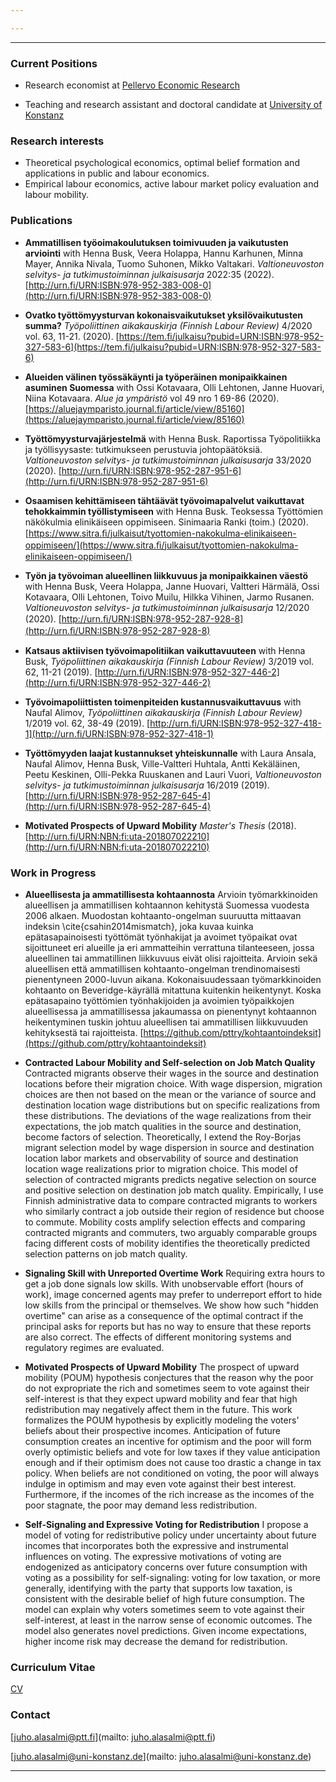 ```yaml
---

---
```


***

### Current Positions

  * Research economist at [Pellervo Economic Research](http://www.ptt.fi/)

  * Teaching and research assistant and doctoral candidate at [University of Konstanz](https://www.wiwi.uni-konstanz.de/goldluecke/team/academic-staff/doctoral-students/)

### Research interests

  * Theoretical psychological economics, optimal belief formation and applications in public and labour economics. 
  * Empirical labour economics, active labour market policy evaluation and labour mobility.

### Publications

* **Ammatillisen työoimakoulutuksen toimivuuden ja vaikutusten arviointi**
with Henna Busk, Veera Holappa, Hannu Karhunen, Minna Mayer, Annika Nivala, Tuomo Suhonen, Mikko Valtakari. *Valtioneuvoston selvitys- ja tutkimustoiminnan julkaisusarja* 2022:35 (2022). [http://urn.fi/URN:ISBN:978-952-383-008-0](http://urn.fi/URN:ISBN:978-952-383-008-0)

* **Ovatko työttömyysturvan kokonaisvaikutukset yksilövaikutusten summa?**
*Työpoliittinen aikakauskirja (Finnish Labour Review)* 4/2020 vol. 63, 11-21.  (2020). [https://tem.fi/julkaisu?pubid=URN:ISBN:978-952-327-583-6](https://tem.fi/julkaisu?pubid=URN:ISBN:978-952-327-583-6)

* **Alueiden välinen työssäkäynti ja työperäinen monipaikkainen asuminen Suomessa**
with Ossi Kotavaara, Olli Lehtonen, Janne Huovari, Niina Kotavaara. *Alue ja ympäristö* vol 49 nro 1 69-86 (2020). [https://aluejaymparisto.journal.fi/article/view/85160](https://aluejaymparisto.journal.fi/article/view/85160)

* **Työttömyysturvajärjestelmä**
with Henna Busk. Raportissa Työpolitiikka ja työllisyysaste: tutkimukseen perustuvia johtopäätöksiä. *Valtioneuvoston selvitys- ja tutkimustoiminnan julkaisusarja* 33/2020 (2020). [http://urn.fi/URN:ISBN:978-952-287-951-6](http://urn.fi/URN:ISBN:978-952-287-951-6)

* **Osaamisen kehittämiseen tähtäävät työvoimapalvelut vaikuttavat tehokkaimmin työllistymiseen**
with Henna Busk. Teoksessa Työttömien näkökulmia elinikäiseen oppimiseen. Sinimaaria Ranki (toim.) (2020).
[https://www.sitra.ﬁ/julkaisut/tyottomien-nakokulma-elinikaiseen-oppimiseen/](https://www.sitra.ﬁ/julkaisut/tyottomien-nakokulma-elinikaiseen-oppimiseen/)

* **Työn ja työvoiman alueellinen liikkuvuus ja monipaikkainen väestö**
with Henna Busk, Veera Holappa, Janne Huovari, Valtteri Härmälä, Ossi Kotavaara, Olli Lehtonen, Toivo Muilu, Hilkka Vihinen, Jarmo Rusanen. *Valtioneuvoston selvitys- ja tutkimustoiminnan julkaisusarja* 12/2020 (2020).
[http://urn.ﬁ/URN:ISBN:978-952-287-928-8](http://urn.ﬁ/URN:ISBN:978-952-287-928-8)

* **Katsaus aktiivisen työvoimapolitiikan vaikuttavuuteen** 
with Henna Busk, *Työpoliittinen aikakauskirja (Finnish Labour Review)* 3/2019 vol. 62, 11-21 (2019).
[http://urn.fi/URN:ISBN:978-952-327-446-2](http://urn.fi/URN:ISBN:978-952-327-446-2)

* **Työvoimapoliittisten toimenpiteiden kustannusvaikuttavuus** 
with Naufal Alimov, *Työpoliittinen aikakauskirja (Finnish Labour Review)* 1/2019 vol. 62, 38-49 (2019).
[http://urn.fi/URN:ISBN:978-952-327-418-1](http://urn.fi/URN:ISBN:978-952-327-418-1)

* **Työttömyyden laajat kustannukset yhteiskunnalle**
with Laura Ansala, Naufal Alimov, Henna Busk, Ville-Valtteri Huhtala, Antti Kekäläinen, Peetu Keskinen, Olli-Pekka Ruuskanen and Lauri Vuori,
*Valtioneuvoston selvitys- ja tutkimustoiminnan julkaisusarja* 16/2019 (2019).
[http://urn.fi/URN:ISBN:978-952-287-645-4](http://urn.fi/URN:ISBN:978-952-287-645-4)

* **Motivated Prospects of Upward Mobility** *Master's Thesis* (2018).
[http://urn.fi/URN:NBN:fi:uta-201807022210](http://urn.fi/URN:NBN:fi:uta-201807022210) 

### Work in Progress

* **Alueellisesta ja ammatillisesta kohtaannosta**
Arvioin työmarkkinoiden alueellisen ja ammatillisen kohtaannon kehitystä Suomessa vuodesta 2006 alkaen. Muodostan kohtaanto-ongelman suuruutta mittaavan indeksin \cite{csahin2014mismatch}, joka kuvaa kuinka epätasapainoisesti työttömät työnhakijat ja avoimet työpaikat ovat sijoittuneet eri alueille ja eri ammatteihin verrattuna tilanteeseen, jossa alueellinen tai ammatillinen liikkuvuus eivät olisi rajoitteita. Arvioin sekä alueellisen että ammatillisen kohtaanto-ongelman trendinomaisesti pienentyneen 2000-luvun aikana. Kokonaisuudessaan työmarkkinoiden kohtaanto on Beveridge-käyrällä mitattuna kuitenkin heikentynyt. Koska epätasapaino työttömien työnhakijoiden ja avoimien työpaikkojen alueellisessa ja ammatillisessa jakaumassa on pienentynyt kohtaannon heikentyminen tuskin johtuu alueellisen tai ammatillisen liikkuvuuden kehityksestä tai rajoitteista. [https://github.com/pttry/kohtaantoindeksit](https://github.com/pttry/kohtaantoindeksit)

* **Contracted Labour Mobility and Self-selection on Job Match Quality**
Contracted migrants observe their wages in the source and destination locations before their migration choice. With wage dispersion, migration choices are then not based on the mean or the variance of source and destination location wage distributions but on specific realizations from these distributions. The deviations of the wage realizations from their expectations, the job match qualities in the source and destination, become factors of selection. Theoretically, I extend the Roy-Borjas migrant selection model by wage dispersion in source and destination location labor markets and observability of source and destination location wage realizations prior to migration choice. This model of selection of contracted migrants predicts negative selection on source and positive selection on destination job match quality. Empirically, I use Finnish administrative data to compare contracted migrants to workers who similarly contract a job outside their region of residence but choose to commute. Mobility costs amplify selection effects and comparing contracted migrants and commuters, two arguably comparable groups facing different costs of mobility identifies the theoretically predicted selection patterns on job match quality. 

* **Signaling Skill with Unreported Overtime Work**
Requiring extra hours to get a job done signals low skills. With unobservable effort (hours of work), image concerned agents may prefer to underreport effort to hide low skills from the principal or themselves. We show how such "hidden overtime" can arise as a consequence of the optimal contract if the principal asks for reports but has no way to ensure that these reports are also correct. The effects of different monitoring systems and regulatory regimes are evaluated. 

* **Motivated Prospects of Upward Mobility**
The prospect of upward mobility (POUM) hypothesis conjectures that the reason why the poor do not expropriate the rich and sometimes seem to vote against their self-interest is that they expect upward mobility and fear that high redistribution may negatively affect them in the future. This work formalizes the POUM hypothesis by explicitly modeling the voters' beliefs about their prospective incomes. Anticipation of future consumption creates an incentive for optimism and the poor will form overly optimistic beliefs and vote for low taxes if they value anticipation enough and if their optimism does not cause too drastic a change in tax policy. When beliefs are not conditioned on voting, the poor will always indulge in optimism and may even vote against their best interest. Furthermore, if the incomes of the rich increase as the incomes of the poor stagnate, the poor may demand less redistribution.

* **Self-Signaling and Expressive Voting for Redistribution**
I propose a model of voting for redistributive policy under uncertainty about future incomes that incorporates both the expressive and instrumental influences on voting. The expressive motivations of voting are endogenized as anticipatory concerns over future consumption with voting as a possibility for self-signaling: voting for low taxation, or more generally, identifying with the party that supports low taxation, is consistent with the desirable belief of high future consumption. The model can explain why voters sometimes seem to vote against their self-interest, at least in the narrow sense of economic outcomes. The model also generates novel predictions. Given income expectations, higher income risk may decrease the demand for redistribution.

### Curriculum Vitae

[CV](jalasalmi.github.io/cv_alasalmi/cv_juhoalasalmi.pdf)

### Contact

[juho.alasalmi@ptt.fi](mailto: juho.alasalmi@ptt.fi)

[juho.alasalmi@uni-konstanz.de](mailto: juho.alasalmi@uni-konstanz.de)

***

